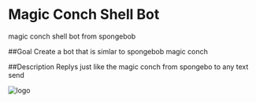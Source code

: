 [logo]: http://askmagicconch.com/image/magicalconch.png
# Magic Conch Shell Bot 
magic conch shell bot from spongebob

##Goal
Create a bot that is simlar to spongebob magic conch

##Description
Replys just like the magic conch from spongebo to any text send

![logo]

